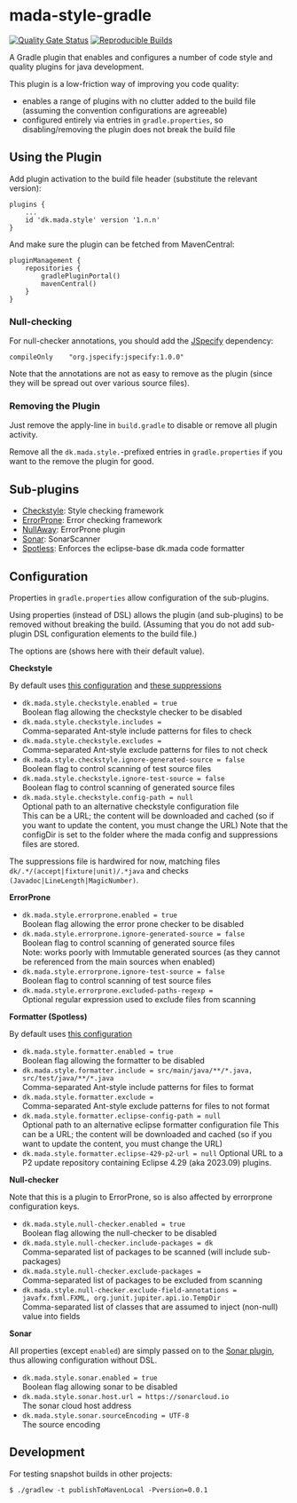 # mada-style-gradle
[![Quality Gate Status](https://sonarcloud.io/api/project_badges/measure?project=jskov_mada-style-gradle&metric=alert_status)](https://sonarcloud.io/summary/new_code?id=jskov_mada-style-gradle)
[![Reproducible Builds](https://img.shields.io/endpoint?url=https://raw.githubusercontent.com/jvm-repo-rebuild/reproducible-central/master/content/dk/mada/style/mada-style-gradle/badge.json)](https://github.com/jvm-repo-rebuild/reproducible-central/blob/master/content/dk/mada/style/mada-style-gradle/README.md)

A Gradle plugin that enables and configures a number of code style and quality plugins for java development.

This plugin is a low-friction way of improving you code quality:

* enables a range of plugins with no clutter added to the build file (assuming the convention configurations are agreeable)
* configured entirely via entries in `gradle.properties`, so disabling/removing the plugin does not break the build file

## Using the Plugin

Add plugin activation to the build file header (substitute the relevant version):

    plugins {
        ...
        id 'dk.mada.style' version '1.n.n'
    }

And make sure the plugin can be fetched from MavenCentral:

    pluginManagement {
        repositories {
            gradlePluginPortal()
            mavenCentral()
        }
    }

### Null-checking

For null-checker annotations, you should add the [JSpecify](https://jspecify.dev/) dependency:

    compileOnly    "org.jspecify:jspecify:1.0.0"

Note that the annotations are not as easy to remove as the plugin (since they will be spread out over various source files).

### Removing the Plugin

Just remove the apply-line in `build.gradle` to disable or remove all plugin activity.

Remove all the `dk.mada.style.`-prefixed entries in `gradle.properties` if you want to the remove the plugin for good.


## Sub-plugins

* [Checkstyle](https://docs.gradle.org/current/userguide/checkstyle_plugin.html): Style checking framework
* [ErrorProne](https://plugins.gradle.org/plugin/net.ltgt.errorprone): Error checking framework
* [NullAway](https://github.com/uber/NullAway): ErrorProne plugin
* [Sonar](https://docs.sonarsource.com/sonarqube/latest/analyzing-source-code/scanners/sonarscanner-for-gradle/): SonarScanner
* [Spotless](https://plugins.gradle.org/plugin/com.diffplug.spotless): Enforces the eclipse-base dk.mada code formatter


## Configuration

Properties in `gradle.properties` allow configuration of the sub-plugins.

Using properties (instead of DSL) allows the plugin (and sub-plugins) to be removed without breaking the build.
(Assuming that you do not add sub-plugin DSL configuration elements to the build file.)

The options are (shows here with their default value).

**Checkstyle**

By default uses [this configuration](./src/main/resources/config/checkstyle/checkstyle-mada.xml) and [these suppressions](./src/main/resources/config/checkstyle/suppressions-mada.xml)

* `dk.mada.style.checkstyle.enabled = true`  
 Boolean flag allowing the checkstyle checker to be disabled
* `dk.mada.style.checkstyle.includes = `  
 Comma-separated Ant-style include patterns for files to check
* `dk.mada.style.checkstyle.excludes = `  
 Comma-separated Ant-style exclude patterns for files to not check
* `dk.mada.style.checkstyle.ignore-generated-source = false`  
 Boolean flag to control scanning of test source files
* `dk.mada.style.checkstyle.ignore-test-source = false`  
 Boolean flag to control scanning of generated source files
* `dk.mada.style.checkstyle.config-path = null`  
 Optional path to an alternative checkstyle configuration file  
 This can be a URL; the content will be downloaded and cached (so if you want to update the content, you must change the URL)
 Note that the configDir is set to the folder where the mada config and suppressions files are stored.

The suppressions file is hardwired for now, matching files `dk/.*/(accept|fixture|unit)/.*java` and checks `(Javadoc|LineLength|MagicNumber)`.

**ErrorProne**

* `dk.mada.style.errorprone.enabled = true`  
 Boolean flag allowing the error prone checker to be disabled
* `dk.mada.style.errorprone.ignore-generated-source = false`  
 Boolean flag to control scanning of generated source files  
 Note: works poorly with Immutable generated sources (as they cannot be referenced from the main sources when enabled)
* `dk.mada.style.errorprone.ignore-test-source = false`  
 Boolean flag to control scanning of test source files
* `dk.mada.style.errorprone.excluded-paths-regexp = `  
 Optional regular expression used to exclude files from scanning

**Formatter (Spotless)**

By default uses [this configuration](./src/main/resources/config/spotless/eclipse-formatter-mada.xml)

* `dk.mada.style.formatter.enabled = true`  
 Boolean flag allowing the formatter to be disabled
* `dk.mada.style.formatter.include = src/main/java/**/*.java, src/test/java/**/*.java`  
 Comma-separated Ant-style include patterns for files to format
* `dk.mada.style.formatter.exclude = `  
 Comma-separated Ant-style exclude patterns for files to not format
* `dk.mada.style.formatter.eclipse-config-path = null`  
 Optional path to an alternative eclipse formatter configuration file
 This can be a URL; the content will be downloaded and cached (so if you want to update the content, you must change the URL)
* `dk.mada.style.formatter.eclipse-429-p2-url = null`
 Optional URL to a P2 update repository containing Eclipse 4.29 (aka 2023.09) plugins.

**Null-checker**

Note that this is a plugin to ErrorProne, so is also affected by errorprone configuration keys.

* `dk.mada.style.null-checker.enabled = true`  
 Boolean flag allowing the null-checker to be disabled
* `dk.mada.style.null-checker.include-packages = dk`  
 Comma-separated list of packages to be scanned (will include sub-packages)
* `dk.mada.style.null-checker.exclude-packages = `  
 Comma-separated list of packages to be excluded from scanning
* `dk.mada.style.null-checker.exclude-field-annotations = javafx.fxml.FXML, org.junit.jupiter.api.io.TempDir`  
 Comma-separated list of classes that are assumed to inject (non-null) value into fields


**Sonar**

All properties (except `enabled`) are simply passed on to the [Sonar plugin](https://docs.sonarsource.com/sonarqube/latest/analyzing-source-code/analysis-parameters/), thus allowing configuration without DSL.

* `dk.mada.style.sonar.enabled = true`  
 Boolean flag allowing sonar to be disabled
* `dk.mada.style.sonar.host.url = https://sonarcloud.io`  
 The sonar cloud host address
* `dk.mada.style.sonar.sourceEncoding = UTF-8`  
 The source encoding

## Development

For testing snapshot builds in other projects:

```console
$ ./gradlew -t publishToMavenLocal -Pversion=0.0.1
```

